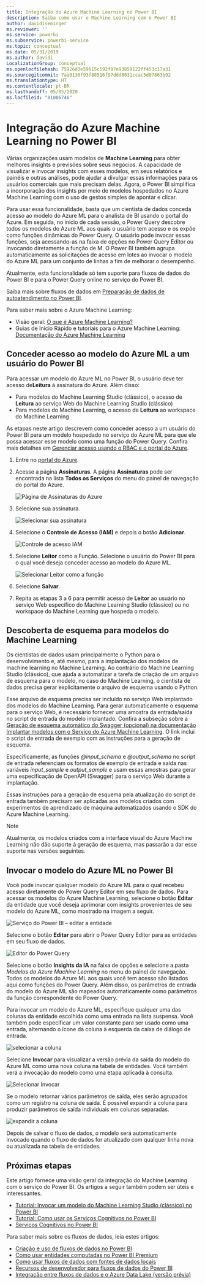 ```yaml
---
title: Integração do Azure Machine Learning no Power BI
description: Saiba como usar o Machine Learning com o Power BI
author: davidiseminger
ms.reviewer: ''
ms.service: powerbi
ms.subservice: powerbi-service
ms.topic: conceptual
ms.date: 05/31/2019
ms.author: davidi
LocalizationGroup: conceptual
ms.openlocfilehash: 75926d3e59615c592f07e93859122ff453c17a31
ms.sourcegitcommit: 7aa0136f93f88516f97ddd8031ccac5d07863b92
ms.translationtype: HT
ms.contentlocale: pt-BR
ms.lasthandoff: 05/05/2020
ms.locfileid: "81006746"
---
```

# <a name="azure-machine-learning-integration-in-power-bi"></a>Integração do Azure Machine Learning no Power BI

Várias organizações usam modelos de **Machine Learning** para obter melhores insights e previsões sobre seus negócios. A capacidade de visualizar e invocar insights com esses modelos, em seus relatórios e painéis e outras análises, pode ajudar a divulgar essas informações para os usuários comerciais que mais precisam delas.  Agora, o Power BI simplifica a incorporação dos insights por meio de modelos hospedados no Azure Machine Learning com o uso de gestos simples de apontar e clicar.

Para usar essa funcionalidade, basta que um cientista de dados conceda acesso ao modelo do Azure ML para o analista de BI usando o portal do Azure.  Em seguida, no início de cada sessão, o Power Query descobre todos os modelos do Azure ML aos quais o usuário tem acesso e os expõe como funções dinâmicas do Power Query.  O usuário pode invocar essas funções, seja acessando-as na faixa de opções no Power Query Editor ou invocando diretamente a função de M. O Power BI também agrupa automaticamente as solicitações de acesso em lotes ao invocar o modelo do Azure ML para um conjunto de linhas a fim de melhorar o desempenho.

Atualmente, esta funcionalidade só tem suporte para fluxos de dados do Power BI e para o Power Query online no serviço do Power BI.

Saiba mais sobre fluxos de dados em [Preparação de dados de autoatendimento no Power BI](service-dataflows-overview.md).

Para saber mais sobre o Azure Machine Learning:

- Visão geral:  [O que é Azure Machine Learning?](https://docs.microsoft.com/azure/machine-learning/service/overview-what-is-azure-ml)
- Guias de Início Rápido e tutoriais para o Azure Machine Learning:  [Documentação do Azure Machine Learning](https://docs.microsoft.com/azure/machine-learning/)

## <a name="granting-access-to-the-azure-ml-model-to-a-power-bi-user"></a>Conceder acesso ao modelo do Azure ML a um usuário do Power BI

Para acessar um modelo do Azure ML no Power BI, o usuário deve ter acesso de**Leitura** à assinatura do Azure.  Além disso:

- Para modelos do Machine Learning Studio (clássico), o acesso de **Leitura** ao serviço Web do Machine Learning Studio (clássico)
- Para modelos do Machine Learning, o acesso de **Leitura** ao workspace do Machine Learning

As etapas neste artigo descrevem como conceder acesso a um usuário do Power BI para um modelo hospedado no serviço do Azure ML para que ele possa acessar esse modelo como uma função do Power Query.  Confira mais detalhes em [Gerenciar acesso usando o RBAC e o portal do Azure](https://docs.microsoft.com/azure/role-based-access-control/role-assignments-portal).

1. Entre no [portal do Azure](https://portal.azure.com).

2. Acesse a página **Assinaturas**. A página **Assinaturas** pode ser encontrada na lista **Todos os Serviços** do menu do painel de navegação do portal do Azure.

    ![Página de Assinaturas do Azure](media/service-machine-learning-integration/machine-learning-integration_01.png)

3. Selecione sua assinatura.

    ![Selecionar sua assinatura](media/service-machine-learning-integration/machine-learning-integration_02.png)

4. Selecione o **Controle de Acesso (IAM)** e depois o botão **Adicionar**.

    ![Controle de acesso IAM](media/service-machine-learning-integration/machine-learning-integration_03.png)

5. Selecione **Leitor** como a Função. Selecione o usuário do Power BI para o qual você deseja conceder acesso ao modelo do Azure ML.

    ![Selecionar Leitor como a função](media/service-machine-learning-integration/machine-learning-integration_04.png)

6. Selecione **Salvar**.

7. Repita as etapas 3 a 6 para permitir acesso de **Leitor** ao usuário no serviço Web específico do Machine Learning Studio (clássico) *ou* no workspace do Machine Learning que hospeda o modelo.


## <a name="schema-discovery-for-machine-learning-models"></a>Descoberta de esquema para modelos do Machine Learning

Os cientistas de dados usam principalmente o Python para o desenvolvimento e, até mesmo, para a implantação dos modelos de machine learning no Machine Learning.  Ao contrário do Machine Learning Studio (clássico), que ajuda a automatizar a tarefa de criação de um arquivo de esquema para o modelo, no caso do Machine Learning, o cientista de dados precisa gerar explicitamente o arquivo de esquema usando o Python.

Esse arquivo de esquema precisa ser incluído no serviço Web implantado dos modelos do Machine Learning. Para gerar automaticamente o esquema para o serviço Web, é necessário fornecer uma amostra da entrada/saída no script de entrada do modelo implantado. Confira a subseção sobre a [Geração de esquema automático do Swagger (opcional) na documentação Implantar modelos com o Serviço do Azure Machine Learning](https://docs.microsoft.com/azure/machine-learning/how-to-deploy-and-where#optional-define-model-web-service-schema). O link inclui o script de entrada de exemplo com as instruções para a geração de esquema. 

Especificamente, as funções *\@input_schema* e *\@output_schema* no script de entrada referenciam os formatos de exemplo de entrada e saída nas variáveis *input_sample* e *output_sample* e usam essas amostras para gerar uma especificação de OpenAPI (Swagger) para o serviço Web durante a implantação.

Essas instruções para a geração de esquema pela atualização do script de entrada também precisam ser aplicadas aos modelos criados com experimentos de aprendizado de máquina automatizados usando o SDK do Azure Machine Learning.

> [!NOTE]
> Atualmente, os modelos criados com a interface visual do Azure Machine Learning não dão suporte à geração de esquema, mas passarão a dar esse suporte nas versões seguintes. 

## <a name="invoking-the-azure-ml-model-in-power-bi"></a>Invocar o modelo do Azure ML no Power BI

Você pode invocar qualquer modelo do Azure ML para o qual recebeu acesso diretamente do Power Query Editor em seu fluxo de dados. Para acessar os modelos do Azure Machine Learning, selecione o botão **Editar** da entidade que você deseja aprimorar com insights provenientes de seu modelo do Azure ML, como mostrado na imagem a seguir.

![Serviço do Power BI – editar a entidade](media/service-machine-learning-integration/machine-learning-integration_05.png)

Selecione o botão **Editar** para abrir o Power Query Editor para as entidades em seu fluxo de dados.

![Editor do Power Query](media/service-machine-learning-integration/machine-learning-integration_06.png)

Selecione o botão **Insights da IA** na faixa de opções e selecione a pasta _Modelos do Azure Machine Learning_ no menu do painel de navegação. Todos os modelos do Azure ML aos quais você tem acesso são listados aqui como funções do Power Query. Além disso, os parâmetros de entrada do modelo do Azure ML são mapeados automaticamente como parâmetros da função correspondente do Power Query.

Para invocar um modelo do Azure ML, especifique qualquer uma das colunas da entidade escolhida como uma entrada na lista suspensa. Você também pode especificar um valor constante para ser usado como uma entrada, alternando o ícone da coluna à esquerda da caixa de diálogo de entrada.

![selecionar a coluna](media/service-machine-learning-integration/machine-learning-integration_07.png)

Selecione **Invocar** para visualizar a versão prévia da saída do modelo do Azure ML como uma nova coluna na tabela de entidades. Você também verá a invocação do modelo como uma etapa aplicada à consulta.

![Selecionar Invocar](media/service-machine-learning-integration/machine-learning-integration_08.png)

Se o modelo retornar vários parâmetros de saída, eles serão agrupados como um registro na coluna de saída. É possível expandir a coluna para produzir parâmetros de saída individuais em colunas separadas.

![expandir a coluna](media/service-machine-learning-integration/machine-learning-integration_09.png)

Depois de salvar o fluxo de dados, o modelo será automaticamente invocado quando o fluxo de dados for atualizado com qualquer linha nova ou atualizada na tabela de entidades.

## <a name="next-steps"></a>Próximas etapas

Este artigo fornece uma visão geral da integração do Machine Learning com o serviço do Power BI. Os artigos a seguir também podem ser úteis e interessantes. 

* [Tutorial: Invocar um modelo do Machine Learning Studio (clássico) no Power BI](service-tutorial-invoke-machine-learning-model.md)
* [Tutorial: Como usar os Serviços Cognitivos no Power BI](service-tutorial-use-cognitive-services.md)
* [Serviços Cognitivos no Power BI](service-cognitive-services.md)

Para saber mais sobre os fluxos de dados, leia estes artigos:
* [Criação e uso de fluxos de dados no Power BI](service-dataflows-create-use.md)
* [Como usar entidades computadas no Power BI Premium](service-dataflows-computed-entities-premium.md)
* [Como usar fluxos de dados com fontes de dados locais](service-dataflows-on-premises-gateways.md)
* [Recursos de desenvolvedor para fluxos de dados do Power BI](service-dataflows-developer-resources.md)
* [Integração entre fluxos de dados e o Azure Data Lake (versão prévia)](service-dataflows-azure-data-lake-integration.md)


